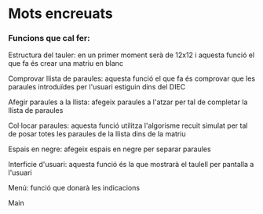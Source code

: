 # Mots encreuats
### Funcions que cal fer:

Estructura del tauler: en un primer moment serà de 12x12 i aquesta funció el que fa és crear una matriu en blanc

Comprovar llista de paraules: aquesta funció el que fa és comprovar que les paraules introduïdes per l'usuari estiguin dins del DIEC

Afegir paraules a la llista: afegeix paraules a l'atzar per tal de completar la llista de paraules

Col·locar paraules: aquesta funció utilitza l'algorisme recuit simulat per tal de posar totes les paraules de la llista dins de la matriu

Espais en negre: afegeix espais en negre per separar paraules

Interficie d'usuari: aquesta funció és la que mostrarà el taulell per pantalla a l'usuari

Menú: funció que donarà les indicacions

Main
